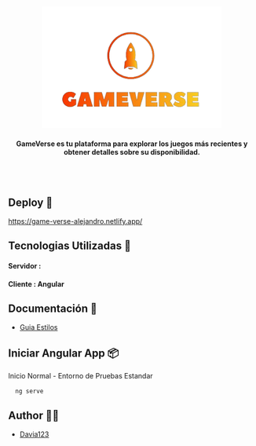 <div align="center"><img src="src/assets/images/logos/logo.png">
  <h4>GameVerse es tu plataforma para explorar los juegos más recientes y obtener detalles sobre su disponibilidad. 
</h4></div><br><br>




## Deploy :rocket:
https://game-verse-alejandro.netlify.app/

##  Tecnologias Utilizadas :wrench:

#### Servidor : 
#### Cliente : Angular

## Documentación 💄

- [Guia Estilos]( https://www.canva.com/design/DAFzf3Ovh3o/BOKrzwWr0iCgbuMhG2gYXA/edit?utm_content=DAFzf3Ovh3o&utm_campaign=designshare&utm_medium=link2&utm_source=sharebutton)



## Iniciar Angular App :package:

Inicio Normal - Entorno de Pruebas Estandar
```http
  ng serve
```


## Author :technologist:

- [Davia123](https://github.com/Davia123)

